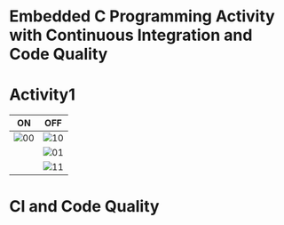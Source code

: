 # Embedded C Programming Activity with Continuous Integration and Code Quality
# Activity1
| ON   |  OFF|
|-------|------|
|   ![00](https://user-images.githubusercontent.com/80444408/116185225-cfbccd00-a73e-11eb-9faa-8ee1d558cbbb.PNG)|   ![10](https://user-images.githubusercontent.com/80444408/116185276-e3683380-a73e-11eb-971e-5ab87e79d2ff.PNG) |
|       |   ![01](https://user-images.githubusercontent.com/80444408/116185328-ff6bd500-a73e-11eb-9b85-6e96b2a5bc73.PNG)|
|  |![11](https://user-images.githubusercontent.com/80444408/116185379-1c080d00-a73f-11eb-8dcc-f33484bee799.PNG)|

# CI and Code Quality

